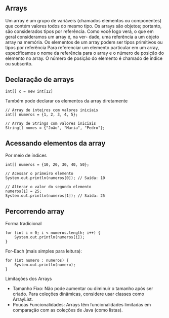 ## Arrays
Um array é um grupo de variáveis (chamados elementos ou componentes) que contém valores todos do mesmo tipo. Os arrays
são objetos; portanto, são considerados tipos por referência. Como você logo verá, o que em geral consideramos um array é, na ver-
dade, uma referência a um objeto array na memória. Os elementos de um array podem ser tipos primitivos ou tipos por referência Para referenciar um elemento particular em um array, especificamos o nome da
referência para o array e o número de posição do elemento no array. O número de posição do elemento é chamado de índice ou
subscrito.

## Declaração de arrays

    int[] c = new int[12]

Também pode declarar os elementos da array diretamente 

    // Array de inteiros com valores iniciais
    int[] numeros = {1, 2, 3, 4, 5};
    
    // Array de Strings com valores iniciais
    String[] nomes = {"João", "Maria", "Pedro"};

## Acessando elementos da array
Por meio de índices

    int[] numeros = {10, 20, 30, 40, 50};
    
    // Acessar o primeiro elemento
    System.out.println(numeros[0]); // Saída: 10
    
    // Alterar o valor do segundo elemento
    numeros[1] = 25;
    System.out.println(numeros[1]); // Saída: 25

## Percorrendo array
Forma tradicional

    for (int i = 0; i < numeros.length; i++) {
        System.out.println(numeros[i]);
    }

For-Each (mais simples para leitura):

    for (int numero : numeros) {
        System.out.println(numero);
    }

Limitações dos Arrays
- Tamanho Fixo: Não pode aumentar ou diminuir o tamanho após ser criado. Para coleções dinâmicas, considere usar classes como ArrayList.
- Poucas Funcionalidades: Arrays têm funcionalidades limitadas em comparação com as coleções de Java (como listas).


